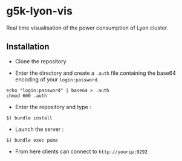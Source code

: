 g5k-lyon-vis
============

Real time visualisation of the power consumption of Lyon cluster.

Installation
------------

* Clone the repository

* Enter the directory and create a `.auth` file containing the base64 encoding of your `login:password`.

```shell
echo "login:password" | base64 > .auth
chmod 600 .auth
```

* Enter the repository and type :

```
$) bundle install
```

* Launch the server : 

```
$) bundle exec puma
```

* From here clients can connect to `http://yourip:9292`
